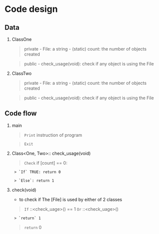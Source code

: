 
# Code design

## Data
1. ClassOne
	> private
		- File: a string
		- (static) count: the number of objects created

	> public
		- check_usage(void): check if any object is using the File

2. ClassTwo
	> private
		- File: a string
		- (static) count: the number of objects created

	> public
		- check_usage(void): check if any object is using the File


## Code flow

1. main
	> `Print` instruction of program

	> `Exit`

2. Class<One, Two>:: check_usage(void)
	> `Check` if [count] == 0:

		> `If` TRUE: return 0

		> `Else`: return 1

3. check(void)
	- to check if The [File] is used by either of 2 classes

	> `If` <ClassOne>::<check_uage>() == 1 `Or` <ClassTwo>::<check_uage>()

		> `return` 1

	> `return` 0
